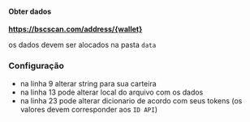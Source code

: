 #### Obter dados

**https://bscscan.com/address/{wallet}**

os dados devem ser alocados na pasta `data`

### Configuração
- na linha 9 alterar string para sua carteira
- na linha 13 pode alterar local do arquivo com os dados
- na linha 23 pode alterar dicionario de acordo com seus tokens (os valores devem corresponder aos `ID API`)